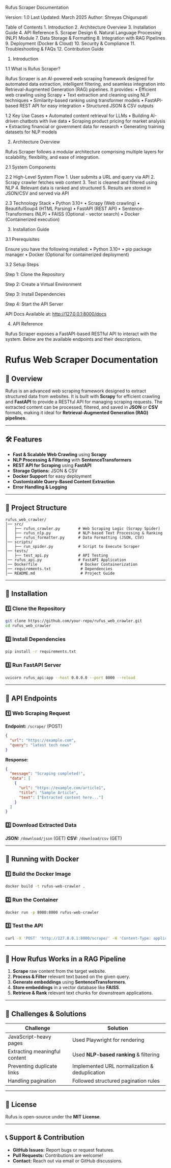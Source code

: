 Rufus Scraper Documentation

Version: 1.0
Last Updated: March 2025
Author: Shreyas Chigurupati


Table of Contents
	1.	Introduction
	2.	Architecture Overview
	3.	Installation Guide
	4.	API Reference
	5.	Scraper Design
	6.	Natural Language Processing (NLP) Module
	7.	Data Storage & Formatting
	8.	Integration with RAG Pipelines
	9.	Deployment (Docker & Cloud)
	10.	Security & Compliance
	11.	Troubleshooting & FAQs
	12.	Contribution Guide


1. Introduction

1.1 What is Rufus Scraper?

Rufus Scraper is an AI-powered web scraping framework designed for automated data extraction, intelligent filtering, and seamless integration into Retrieval-Augmented Generation (RAG) pipelines. It provides:
	•	Efficient web crawling using Scrapy
	•	Text extraction and cleaning using NLP techniques
	•	Similarity-based ranking using transformer models
	•	FastAPI-based REST API for easy integration
	•	Structured JSON & CSV outputs

1.2 Key Use Cases
	•	Automated content retrieval for LLMs
	•	Building AI-driven chatbots with live data
	•	Scraping product pricing for market analysis
	•	Extracting financial or government data for research
	•	Generating training datasets for NLP models

2. Architecture Overview

Rufus Scraper follows a modular architecture comprising multiple layers for scalability, flexibility, and ease of integration.

2.1 System Components

2.2 High-Level System Flow
	1.	User submits a URL and query via API
	2.	Scrapy crawler fetches web content
	3.	Text is cleaned and filtered using NLP
	4.	Relevant data is ranked and structured
	5.	Results are stored in JSON/CSV and served via API

2.3 Technology Stack
	•	Python 3.10+
	•	Scrapy (Web crawling)
	•	BeautifulSoup4 (HTML Parsing)
	•	FastAPI (REST API)
	•	Sentence-Transformers (NLP)
	•	FAISS (Optional - vector search)
	•	Docker (Containerized execution)


3. Installation Guide

3.1 Prerequisites

Ensure you have the following installed:
	•	Python 3.10+
	•	pip package manager
	•	Docker (Optional for containerized deployment)

3.2 Setup Steps

Step 1: Clone the Repository

Step 2: Create a Virtual Environment

Step 3: Install Dependencies

Step 4: Start the API Server


API Docs Available at: http://127.0.0.1:8000/docs


4. API Reference

Rufus Scraper exposes a FastAPI-based RESTful API to interact with the system. Below are the available endpoints and their descriptions.
















# **Rufus Web Scraper Documentation**

## **📌 Overview**
Rufus is an advanced web scraping framework designed to extract structured data from websites. It is built with **Scrapy** for efficient crawling and **FastAPI** to provide a RESTful API for managing scraping requests. The extracted content can be processed, filtered, and saved in **JSON** or **CSV** formats, making it ideal for **Retrieval-Augmented Generation (RAG) pipelines**.

---
## **🛠️ Features**
- **Fast & Scalable Web Crawling** using **Scrapy**
- **NLP Processing & Filtering** with **SentenceTransformers**
- **REST API for Scraping** using **FastAPI**
- **Storage Options:** JSON & CSV
- **Docker Support** for easy deployment
- **Customizable Query-Based Content Extraction**
- **Error Handling & Logging**

---
## **📂 Project Structure**
```
rufus_web_crawler/
│── src/
│   ├── rufus_crawler.py        # Web Scraping Logic (Scrapy Spider)
│   ├── rufus_nlp.py            # NLP-based Text Processing & Ranking
│   ├── rufus_formatter.py      # Data Formatting (JSON, CSV)
│── scripts/
│   ├── run_spider.py           # Script to Execute Scraper
│── tests/
│   ├── test_api.py             # API Testing
│── rufus_api.py                # FastAPI Application
│── Dockerfile                   # Docker Containerization
│── requirements.txt             # Dependencies
│── README.md                    # Project Guide
```

---
## **🚀 Installation**
### **1️⃣ Clone the Repository**
```sh
git clone https://github.com/your-repo/rufus_web_crawler.git
cd rufus_web_crawler
```

### **2️⃣ Install Dependencies**
```sh
pip install -r requirements.txt
```

### **3️⃣ Run FastAPI Server**
```sh
uvicorn rufus_api:app --host 0.0.0.0 --port 8000 --reload
```

---
## **📡 API Endpoints**

### **1️⃣ Web Scraping Request**
**Endpoint:** `/scrape/` (POST)
```json
{
  "url": "https://example.com",
  "query": "latest tech news"
}
```
**Response:**
```json
{
  "message": "Scraping completed!",
  "data": [
    {
      "url": "https://example.com/article1",
      "title": "Sample Article",
      "text": ["Extracted content here..."]
    }
  ]
}
```

### **2️⃣ Download Extracted Data**
**JSON:** `/download/json` (GET)
**CSV:** `/download/csv` (GET)

---
## **🐳 Running with Docker**
### **1️⃣ Build the Docker Image**
```sh
docker build -t rufus-web-crawler .
```

### **2️⃣ Run the Container**
```sh
docker run -p 8000:8000 rufus-web-crawler
```

### **3️⃣ Test the API**
```sh
curl -X 'POST' 'http://127.0.0.1:8000/scrape/' -H 'Content-Type: application/json' -d '{"url": "https://example.com", "query": "sample query"}'
```

---
## **📑 How Rufus Works in a RAG Pipeline**
1. **Scrape** raw content from the target website.
2. **Process & Filter** relevant text based on the given query.
3. **Generate embeddings** using **SentenceTransformers**.
4. **Store embeddings** in a vector database like **FAISS**.
5. **Retrieve & Rank** relevant text chunks for downstream applications.

---
## **📌 Challenges & Solutions**
| Challenge | Solution |
|-----------|----------|
| JavaScript-heavy pages | Used Playwright for rendering |
| Extracting meaningful content | Used **NLP-based ranking** & filtering |
| Preventing duplicate links | Implemented URL normalization & deduplication |
| Handling pagination | Followed structured pagination rules |

---
## **📜 License**
Rufus is open-source under the **MIT License**.

---
## **📞 Support & Contribution**
- **GitHub Issues:** Report bugs or request features.
- **Pull Requests:** Contributions are welcome!
- **Contact:** Reach out via email or GitHub discussions.


